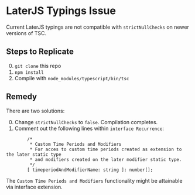 # LaterJS Typings Issue

Current LaterJS typings are not compatible with `strictNullChecks` on newer versions of TSC.

## Steps to Replicate

0. `git clone` this repo
1. `npm install`
2. Compile with `node_modules/typescript/bin/tsc`

## Remedy

There are two solutions:

0. Change `strictNullChecks` to `false`. Compilation completes.
1. Comment out the following lines within `interface Recurrence`:
```
        /*
         * Custom Time Periods and Modifiers
         * For acces to custom time periods created as extension to the later static type
         * and modifiers created on the later modifier static type.
         */
        [ timeperiodAndModifierName: string ]: number[];
```

The `Custom Time Periods and Modifiers` functionality might be attainable via interface extension.